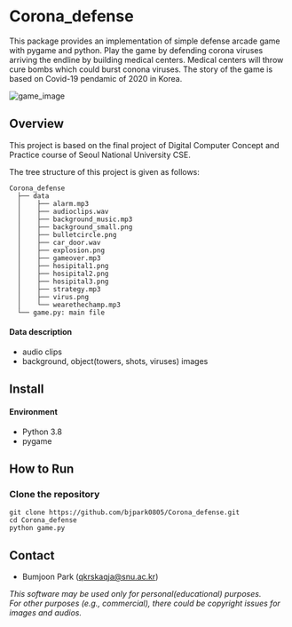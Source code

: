 # Corona_defense

This package provides an implementation of simple defense arcade game with pygame and python. 
Play the game by defending corona viruses arriving the endline by building medical centers. Medical centers will throw cure bombs which could burst conona viruses. The story of the game is based on Covid-19 pendamic of 2020 in Korea.

![game_image](https://user-images.githubusercontent.com/31841384/104996822-e4b50080-5a6b-11eb-9c7d-b80d69aba477.png)

## Overview

This project is based on the final project of Digital Computer Concept and Practice course of Seoul National University CSE.

The tree structure of this project is given as follows:

``` Unicode
Corona_defense
  ├── data
  │    ├── alarm.mp3
  │    ├── audioclips.wav 
  │    ├── background_music.mp3
  │    ├── background_small.png 
  │    ├── bulletcircle.png 
  │    ├── car_door.wav 
  │    ├── explosion.png 
  │    ├── gameover.mp3
  │    ├── hosipital1.png 
  │    ├── hosipital2.png
  │    ├── hosipital3.png 
  │    ├── strategy.mp3 
  │    ├── virus.png
  │    └── wearethechamp.mp3 
  └── game.py: main file
```

#### Data description
- audio clips
- background, object(towers, shots, viruses) images

## Install

#### Environment 
* Python 3.8
* pygame

## How to Run

### Clone the repository

```
git clone https://github.com/bjpark0805/Corona_defense.git
cd Corona_defense
python game.py
```

## Contact

- Bumjoon Park (qkrskaqja@snu.ac.kr)

*This software may be used only for personal(educational) purposes.*  
*For other purposes (e.g., commercial), there could be copyright issues for images and audios.*
